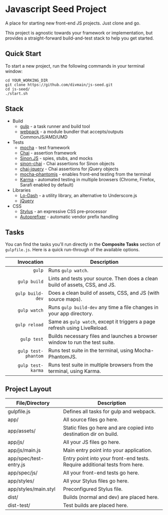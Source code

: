 # Javascript Seed Project

A place for starting new front-end JS projects.  Just clone and go.

This project is agnostic towards your framework or implementation, but provides a straight-forward build-and-test stack to help you get started.

## Quick Start

To start a new project, run the following commands in your terminal window:

```
cd YOUR_WORKING_DIR
git clone https://github.com/divmain/js-seed.git
cd js-seed/
./start.sh
```


## Stack

- Build
    - [gulp](http://gulpjs.com/) - a task runner and build tool
    - [webpack](http://webpack.github.io/) - a module bundler that accepts/outputs CommonJS/AMD/UMD
- Tests
    - [mocha](http://visionmedia.github.io/mocha/) - test framework
    - [Chai](http://chaijs.com/) - assertion framework
    - [Sinon.JS](http://sinonjs.org) - spies, stubs, and mocks
    - [sinon-chai](https://github.com/domenic/sinon-chai) - Chai assertions for Sinon objects
    - [chai-jquery](https://github.com/chaijs/chai-jquery) - Chai assertions for jQuery objects
    - [mocha-phantomjs](https://github.com/metaskills/mocha-phantomjs) - enables front-end testing from the terminal
    - [Karma](http://karma-runner.github.io/) - automated testing in multiple browsers (Chrome, Firefox, Sarafi enabled by default)
- Libraries
    - [Lo-Dash](http://lodash.com) - a utility library, an alternative to Underscore.js
    - [jQuery](http://jquery.com/)
- CSS
    - [Stylus](http://learnboost.github.io/stylus/) - an expressive CSS pre-processor
    - [Autoprefixer](https://github.com/ai/autoprefixer) - automatic vendor prefix handling

## Tasks

You can find the tasks you'll run directly in the **Composite Tasks** section of `gulpfile.js`.  Here is a quick run-through of the available options.

| Invocation          | Description                                                                   |
| ----:               | ----                                                                          |
| `gulp`              | Runs `gulp watch`.                                                            |
| `gulp build`        | Lints and tests your source.  Then does a clean build of assets, CSS, and JS. |
| `gulp build-dev`    | Does a clean build of assets, CSS, and JS (with source maps).                 |
| `gulp watch`        | Runs `gulp build-dev` any time a file changes in your app directory.          |
| `gulp reload`       | Same as `gulp watch`, except it triggers a page refresh using LiveReload.     |
| `gulp test`         | Builds necessary files and launches a browser window to run the test suite.   |
| `gulp test-phantom` | Runs test suite in the terminal, using Mocha-PhantomJS.                       |
| `gulp test-karma`   | Runs test suite in multiple browsers from the terminal, using Karma.                                                                              |

## Project Layout

| File/Directory         | Description                                                                 |
| ----                   | ----                                                                        |
| gulpfile.js            | Defines all tasks for gulp and webpack.                                     |
| app/                   | All source files go here.                                                   |
| app/assets/            | Static files go here and are copied into destination dir on build.          |
| app/js/                | All your JS files go here.                                                  |
| app/js/main.js         | Main entry point into your application.                                     |
| app/spec/test-entry.js | Entry point into your front-end tests.  Require additional tests from here. |
| app/spec/js/           | All your front-end tests go here.                                           |
| app/styles/            | All your Stylus files go here.                                              |
| app/styles/main.styl   | Preconfigured Stylus file.                                                  |
| dist/                  | Builds (normal and dev) are placed here.                                    |
| dist-test/             | Test builds are placed here.                                                |




